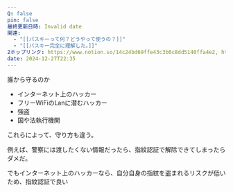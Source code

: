 ```yaml
---
Q: false
pin: false
最終更新日時: Invalid date
関連:
  - "[[パスキーって何？どうやって使うの？]]"
  - "[[パスキー完全に理解した。]]"
2ホップリンク: https://www.notion.so/14c24bd69ffe43c3b0c8dd5140ffa4e2, https://www.notion.so/2ba1d26460be47078aa9cba9859491b6, https://www.notion.so/318e69d954a843099218c737285267c1, https://www.notion.so/b34dadc93b4c4c52bec7890cbc302d3d,https://www.notion.so/14c24bd69ffe43c3b0c8dd5140ffa4e2, https://www.notion.so/dbf54a2359974fd8846c08dc58c186ce
date: 2024-12-27T22:35
---
```

  

誰から守るのか

- インターネット上のハッカー
- フリーWiFiのLanに潜むハッカー
- 強盗
- 国や法執行機関

これらによって、守り方も違う。

例えば、警察には渡したくない情報だったら、指紋認証で解除できてしまったらダメだ。

でもインターネット上のハッカーなら、自分自身の指紋を盗まれるリスクが低いため、指紋認証で良い